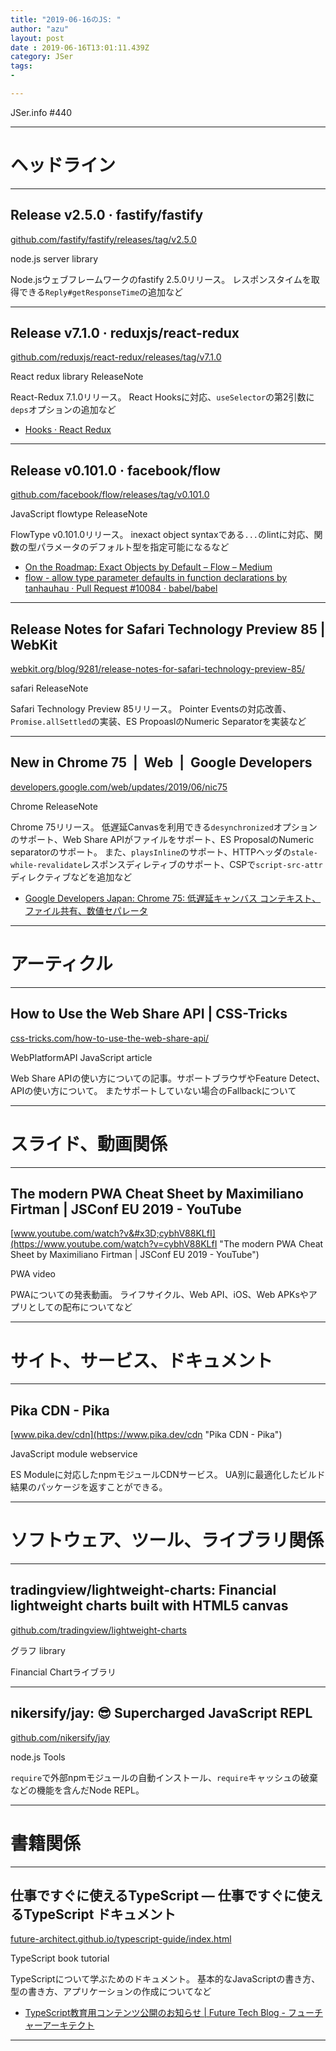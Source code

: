 ```yaml
---
title: "2019-06-16のJS: "
author: "azu"
layout: post
date : 2019-06-16T13:01:11.439Z
category: JSer
tags:
-

---
```


JSer.info #440

----

<h1 class="site-genre">ヘッドライン</h1>

----

## Release v2.5.0 · fastify/fastify
[github.com/fastify/fastify/releases/tag/v2.5.0](https://github.com/fastify/fastify/releases/tag/v2.5.0 "Release v2.5.0 · fastify/fastify")
<p class="jser-tags jser-tag-icon"><span class="jser-tag">node.js</span> <span class="jser-tag">server</span> <span class="jser-tag">library</span></p>

Node.jsウェブフレームワークのfastify 2.5.0リリース。
レスポンスタイムを取得できる`Reply#getResponseTime`の追加など


----

## Release v7.1.0 · reduxjs/react-redux
[github.com/reduxjs/react-redux/releases/tag/v7.1.0](https://github.com/reduxjs/react-redux/releases/tag/v7.1.0 "Release v7.1.0 · reduxjs/react-redux")
<p class="jser-tags jser-tag-icon"><span class="jser-tag">React</span> <span class="jser-tag">redux</span> <span class="jser-tag">library</span> <span class="jser-tag">ReleaseNote</span></p>

React-Redux 7.1.0リリース。
React Hooksに対応、`useSelector`の第2引数に`deps`オプションの追加など

- [Hooks · React Redux](https://react-redux.js.org/next/api/hooks "Hooks · React Redux")

----

## Release v0.101.0 · facebook/flow
[github.com/facebook/flow/releases/tag/v0.101.0](https://github.com/facebook/flow/releases/tag/v0.101.0 "Release v0.101.0 · facebook/flow")
<p class="jser-tags jser-tag-icon"><span class="jser-tag">JavaScript</span> <span class="jser-tag">flowtype</span> <span class="jser-tag">ReleaseNote</span></p>

FlowType v0.101.0リリース。
inexact object syntaxである`...`のlintに対応、関数の型パラメータのデフォルト型を指定可能になるなど

- [On the Roadmap: Exact Objects by Default – Flow – Medium](https://medium.com/flow-type/on-the-roadmap-exact-objects-by-default-16b72933c5cf "On the Roadmap: Exact Objects by Default – Flow – Medium")
- [flow - allow type parameter defaults in function declarations by tanhauhau · Pull Request #10084 · babel/babel](https://github.com/babel/babel/pull/10084 "flow - allow type parameter defaults in function declarations by tanhauhau · Pull Request #10084 · babel/babel")

----

## Release Notes for Safari Technology Preview 85 | WebKit
[webkit.org/blog/9281/release-notes-for-safari-technology-preview-85/](https://webkit.org/blog/9281/release-notes-for-safari-technology-preview-85/ "Release Notes for Safari Technology Preview 85 | WebKit")
<p class="jser-tags jser-tag-icon"><span class="jser-tag">safari</span> <span class="jser-tag">ReleaseNote</span></p>

Safari Technology Preview 85リリース。
Pointer Eventsの対応改善、`Promise.allSettled`の実装、ES PropoaslのNumeric Separatorを実装など


----

## New in Chrome 75  |  Web  |  Google Developers
[developers.google.com/web/updates/2019/06/nic75](https://developers.google.com/web/updates/2019/06/nic75 "New in Chrome 75  |  Web  |  Google Developers")
<p class="jser-tags jser-tag-icon"><span class="jser-tag">Chrome</span> <span class="jser-tag">ReleaseNote</span></p>

Chrome 75リリース。
低遅延Canvasを利用できる`desynchronized`オプションのサポート、Web Share APIがファイルをサポート、ES ProposalのNumeric separatorのサポート。
また、`playsInline`のサポート、HTTPヘッダの`stale-while-revalidate`レスポンスディレティブのサポート、CSPで`script-src-attr`ディレクティブなどを追加など

- [Google Developers Japan: Chrome 75: 低遅延キャンバス コンテキスト、ファイル共有、数値セパレータ](https://developers-jp.googleblog.com/2019/06/chrome-75.html "Google Developers Japan: Chrome 75: 低遅延キャンバス コンテキスト、ファイル共有、数値セパレータ")

----
<h1 class="site-genre">アーティクル</h1>

----

## How to Use the Web Share API | CSS-Tricks
[css-tricks.com/how-to-use-the-web-share-api/](https://css-tricks.com/how-to-use-the-web-share-api/ "How to Use the Web Share API | CSS-Tricks")
<p class="jser-tags jser-tag-icon"><span class="jser-tag">WebPlatformAPI</span> <span class="jser-tag">JavaScript</span> <span class="jser-tag">article</span></p>

Web Share APIの使い方についての記事。サポートブラウザやFeature Detect、APIの使い方について。
またサポートしていない場合のFallbackについて


----
<h1 class="site-genre">スライド、動画関係</h1>

----

## The modern PWA Cheat Sheet by Maximiliano Firtman | JSConf EU 2019 - YouTube
[www.youtube.com/watch?v&#x3D;cybhV88KLfI](https://www.youtube.com/watch?v=cybhV88KLfI "The modern PWA Cheat Sheet by Maximiliano Firtman | JSConf EU 2019 - YouTube")
<p class="jser-tags jser-tag-icon"><span class="jser-tag">PWA</span> <span class="jser-tag">video</span></p>

PWAについての発表動画。
ライフサイクル、Web API、iOS、Web APKsやアプリとしての配布についてなど


----
<h1 class="site-genre">サイト、サービス、ドキュメント</h1>

----

## Pika CDN - Pika
[www.pika.dev/cdn](https://www.pika.dev/cdn "Pika CDN - Pika")
<p class="jser-tags jser-tag-icon"><span class="jser-tag">JavaScript</span> <span class="jser-tag">module</span> <span class="jser-tag">webservice</span></p>

ES Moduleに対応したnpmモジュールCDNサービス。
UA別に最適化したビルド結果のパッケージを返すことができる。


----
<h1 class="site-genre">ソフトウェア、ツール、ライブラリ関係</h1>

----

## tradingview/lightweight-charts: Financial lightweight charts built with HTML5 canvas
[github.com/tradingview/lightweight-charts](https://github.com/tradingview/lightweight-charts "tradingview/lightweight-charts: Financial lightweight charts built with HTML5 canvas")
<p class="jser-tags jser-tag-icon"><span class="jser-tag">グラフ</span> <span class="jser-tag">library</span></p>

Financial Chartライブラリ


----

## nikersify/jay: 😎 Supercharged JavaScript REPL
[github.com/nikersify/jay](https://github.com/nikersify/jay "nikersify/jay: 😎 Supercharged JavaScript REPL")
<p class="jser-tags jser-tag-icon"><span class="jser-tag">node.js</span> <span class="jser-tag">Tools</span></p>

`require`で外部npmモジュールの自動インストール、`require`キャッシュの破棄などの機能を含んだNode REPL。


----
<h1 class="site-genre">書籍関係</h1>

----

## 仕事ですぐに使えるTypeScript — 仕事ですぐに使えるTypeScript ドキュメント
[future-architect.github.io/typescript-guide/index.html](https://future-architect.github.io/typescript-guide/index.html "仕事ですぐに使えるTypeScript — 仕事ですぐに使えるTypeScript ドキュメント")
<p class="jser-tags jser-tag-icon"><span class="jser-tag">TypeScript</span> <span class="jser-tag">book</span> <span class="jser-tag">tutorial</span></p>

TypeScriptについて学ぶためのドキュメント。
基本的なJavaScriptの書き方、型の書き方、アプリケーションの作成についてなど

- [TypeScript教育用コンテンツ公開のお知らせ | Future Tech Blog - フューチャーアーキテクト](https://future-architect.github.io/articles/20190612/ "TypeScript教育用コンテンツ公開のお知らせ | Future Tech Blog - フューチャーアーキテクト")

----
